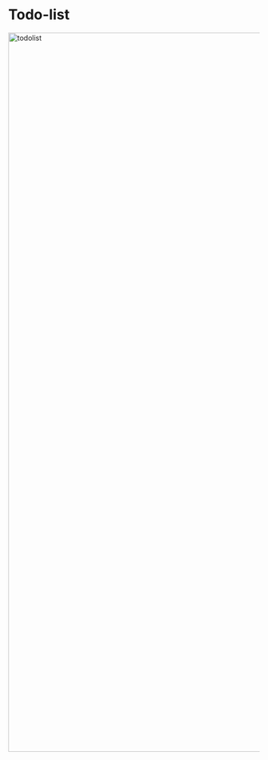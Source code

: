# Todo-list
<img width="1440" alt="todolist" src="https://user-images.githubusercontent.com/71868334/152845185-70a7e27b-947b-462e-8d76-e7d261364f7d.png">
